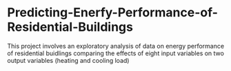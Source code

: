 # Predicting-Enerfy-Performance-of-Residential-Buildings
This project involves an exploratory analysis of data on energy performance of residential buidlings comparing the effects of eight input variables on two output variables (heating and cooling load)
